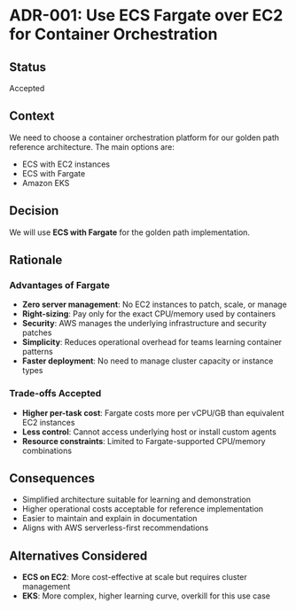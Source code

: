 # ADR-001: Use ECS Fargate over EC2 for Container Orchestration

## Status
Accepted

## Context
We need to choose a container orchestration platform for our golden path reference architecture. The main options are:
- ECS with EC2 instances
- ECS with Fargate
- Amazon EKS

## Decision
We will use **ECS with Fargate** for the golden path implementation.

## Rationale

### Advantages of Fargate
- **Zero server management**: No EC2 instances to patch, scale, or manage
- **Right-sizing**: Pay only for the exact CPU/memory used by containers
- **Security**: AWS manages the underlying infrastructure and security patches
- **Simplicity**: Reduces operational overhead for teams learning container patterns
- **Faster deployment**: No need to manage cluster capacity or instance types

### Trade-offs Accepted
- **Higher per-task cost**: Fargate costs more per vCPU/GB than equivalent EC2 instances
- **Less control**: Cannot access underlying host or install custom agents
- **Resource constraints**: Limited to Fargate-supported CPU/memory combinations

## Consequences
- Simplified architecture suitable for learning and demonstration
- Higher operational costs acceptable for reference implementation
- Easier to maintain and explain in documentation
- Aligns with AWS serverless-first recommendations

## Alternatives Considered
- **ECS on EC2**: More cost-effective at scale but requires cluster management
- **EKS**: More complex, higher learning curve, overkill for this use case